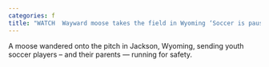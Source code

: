 ```yaml
---
categories: f
title: "WATCH  Wayward moose takes the field in Wyoming ‘Soccer is paused’"
---
```

A moose wandered onto the pitch in Jackson, Wyoming, sending youth soccer players – and their parents — running for safety.